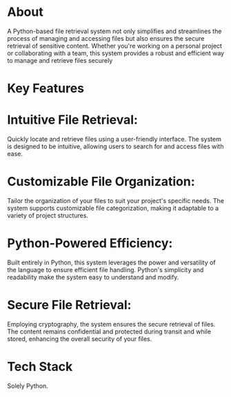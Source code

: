 
# About
A Python-based file retrieval system not only simplifies and streamlines the process of managing and accessing files 
but also ensures the secure retrieval of sensitive content. 
Whether you're working on a personal project or collaborating with a team, 
this system provides a robust and efficient way to manage and retrieve files securely

# Key Features

# Intuitive File Retrieval: 
Quickly locate and retrieve files using a user-friendly interface. 
The system is designed to be intuitive, allowing users to search for and access files with ease.

# Customizable File Organization: 
Tailor the organization of your files to suit your project's specific needs. 
The system supports customizable file categorization, making it adaptable to a variety of project structures.

# Python-Powered Efficiency: 
Built entirely in Python, this system leverages the power and versatility of the language to ensure efficient file handling. 
Python's simplicity and readability make the system easy to understand and modify.

# Secure File Retrieval: 
Employing cryptography, the system ensures the secure retrieval of files. 
The content remains confidential and protected during transit and while stored, enhancing the overall security of your files.

# Tech Stack
Solely Python.
